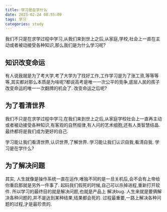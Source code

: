 ```yaml
---
title: 学习是在学什么
date: 2023-02-24 08:55:09
tags: 学习
categories: study
---
```

我们不只是在求学过程中学习,从我们来到世上之后,从家庭,学校,社会上一直在主动或者被动接受各种知识,那么我们是为什么学习呢?

## 知识改变命运
有人说我就是为了考大学,考了大学为了找好工作,工作学习是为了涨工资,等等等等,其实都对那么本质是为啥呢?都说高考是唯一一次公平的竞争,底层人民的孩子改变命运的唯一一次翻牌的机会了.  改变命运之后呢?

## 为了看清世界
我们不只是在求学过程中学习,在我们来到世上之后,从家庭学校社会上一直再主动或者被动接受各种知识,有客观的自然规律,有人问的艺术细胞,还有人类智慧结晶.
最终都将是我们成为更好的自己.

学习能让我们看清世界,认识世界,了解世界.
学习能让我们认识自我,看清自我.
学习是在学什么?
## 为了解决问题
其实, 人生就像是操作系统一直在运作,唯独不同的是一旦关机后,会不会有上帝给你重启那就是另外一件事了.
起码我们假死的时候,自己可以杀掉进程,重新打开软件.
所以学习的最终目的就是解决问题,也就是产品上 解决bug.
人生来就是要俩解决各种问题的,并不是达到某种结果,结果都会死的.
过程最重要,一路上解决各种问题的过程,才是最珍贵的.
